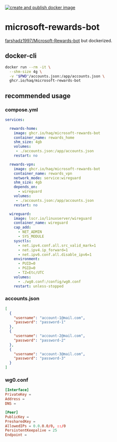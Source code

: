[![create and publish docker image](https://github.com/haq/microsoft-rewards-bot/actions/workflows/docker-publish.yml/badge.svg)](https://github.com/haq/microsoft-rewards-bot/actions/workflows/docker-publish.yml)

# microsoft-rewards-bot

[farshadz1997/Microsoft-Rewards-bot](https://github.com/farshadz1997/Microsoft-Rewards-bot) but dockerized.

## docker-cli

```sh
docker run --rm -it \
  --shm-size 4g \
  -v "$PWD"/accounts.json:/app/accounts.json \
  ghcr.io/haq/microsoft-rewards-bot
```

## recommended usage

### compose.yml

```yml
services:

  rewards-home:
    image: ghcr.io/haq/microsoft-rewards-bot
    container_name: rewards_home
    shm_size: 4gb
    volumes:
     - ./accounts.json:/app/accounts.json
    restart: no

  rewards-vpn:
    image: ghcr.io/haq/microsoft-rewards-bot
    container_name: rewards_vpn
    network_mode: service:wireguard
    shm_size: 4gb
    depends_on:
      - wireguard
    volumes:
     - ./accounts.json:/app/accounts.json
    restart: no

  wireguard:
    image: lscr.io/linuxserver/wireguard
    container_name: wireguard
    cap_add:
      - NET_ADMIN
      - SYS_MODULE
    sysctls:
      - net.ipv4.conf.all.src_valid_mark=1
      - net.ipv4.ip_forward=1
      - net.ipv6.conf.all.disable_ipv6=1
    environment:
      - PUID=0
      - PGID=0
      - TZ=Etc/UTC
    volumes:
      - ./wg0.conf:/config/wg0.conf
    restart: unless-stopped
```

### accounts.json

```json
[
  {
    "username": "account-1@mail.com",
    "password": "password-1"
  },
  {
    "username": "account-2@mail.com",
    "password": "password-2"
  },
  {
    "username": "account-3@mail.com",
    "password": "password-3"
  }
]
```

### wg0.conf

```conf
[Interface]
PrivateKey =
Address =
DNS =

[Peer]
PublicKey =
PresharedKey =
AllowedIPs = 0.0.0.0/0, ::/0
PersistentKeepalive = 25
Endpoint =
```
